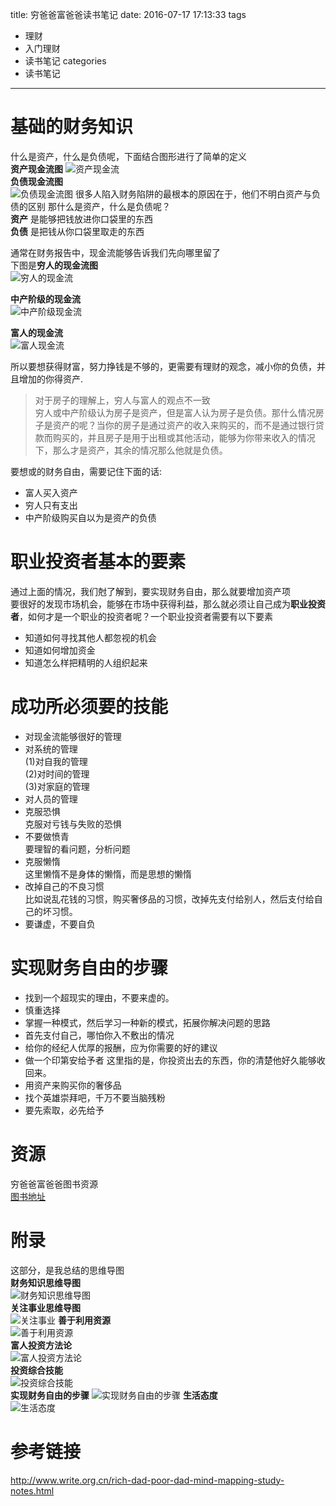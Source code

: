 title: 穷爸爸富爸爸读书笔记
date: 2016-07-17 17:13:33
tags
  - 理财
  - 入门理财
  - 读书笔记
categories
  - 读书笔记
---
# 基础的财务知识  
什么是资产，什么是负债呢，下面结合图形进行了简单的定义  
**资产现金流图**
![资产现金流](http://7xlvqo.com1.z0.glb.clouddn.com/9817fb219c360ed111d8c2a1a6db61d8.png)  
**负债现金流图**  
![负债现金流图](http://7xlvqo.com1.z0.glb.clouddn.com/e253b68f165a0ed9af4af7134b0967c4.png)
很多人陷入财务陷阱的最根本的原因在于，他们不明白资产与负债的区别
那什么是资产，什么是负债呢？  
**资产** 是能够把钱放进你口袋里的东西  
**负债** 是把钱从你口袋里取走的东西  

通常在财务报告中，现金流能够告诉我们先向哪里留了  
下图是**穷人的现金流图**  
![穷人的现金流](http://7xlvqo.com1.z0.glb.clouddn.com/cb18fc868d728ed295f37a3b28f8632a.png)

**中产阶级的现金流**  
![中产阶级现金流](http://7xlvqo.com1.z0.glb.clouddn.com/26df8674d6873d664551ad9996131809.png)

**富人的现金流**  
![富人现金流](http://7xlvqo.com1.z0.glb.clouddn.com/19463015058dacfa81c96138e388db5a.png)

所以要想获得财富，努力挣钱是不够的，更需要有理财的观念，减小你的负债，并且增加的你得资产.
>对于房子的理解上，穷人与富人的观点不一致  
穷人或中产阶级认为房子是资产，但是富人认为房子是负债。那什么情况房子是资产的呢？当你的房子是通过资产的收入来购买的，而不是通过银行贷款而购买的，并且房子是用于出租或其他活动，能够为你带来收入的情况下，那么才是资产，其余的情况那么他就是负债。  

要想或的财务自由，需要记住下面的话:  
- 富人买入资产  
- 穷人只有支出  
- 中产阶级购买自以为是资产的负债

# 职业投资者基本的要素  
通过上面的情况，我们尅了解到，要实现财务自由，那么就要增加资产项  
要很好的发现市场机会，能够在市场中获得利益，那么就必须让自己成为**职业投资者**，如何才是一个职业的投资者呢？一个职业投资者需要有以下要素
- 知道如何寻找其他人都忽视的机会  
- 知道如何增加资金  
- 知道怎么样把精明的人组织起来  

# 成功所必须要的技能
- 对现金流能够很好的管理  
- 对系统的管理  
(1)对自我的管理  
(2)对时间的管理  
(3)对家庭的管理
- 对人员的管理  
- 克服恐惧  
克服对亏钱与失败的恐惧  
- 不要做愤青  
要理智的看问题，分析问题  
- 克服懒惰  
这里懒惰不是身体的懒惰，而是思想的懒惰  
- 改掉自己的不良习惯  
比如说乱花钱的习惯，购买奢侈品的习惯，改掉先支付给别人，然后支付给自己的坏习惯。  
- 要谦虚，不要自负

# 实现财务自由的步骤  
- 找到一个超现实的理由，不要来虚的。  
- 慎重选择  
- 掌握一种模式，然后学习一种新的模式，拓展你解决问题的思路  
- 首先支付自己，哪怕你入不敷出的情况  
- 给你的经纪人优厚的报酬，应为你需要的好的建议  
- 做一个印第安给予者
这里指的是，你投资出去的东西，你的清楚他好久能够收回来。      
- 用资产来购买你的奢侈品  
- 找个英雄崇拜吧，千万不要当脑残粉  
- 要先索取，必先给予  
# 资源  
穷爸爸富爸爸图书资源  
[图书地址](https://www.amazon.cn/%E5%AF%8C%E7%88%B8%E7%88%B8%E7%A9%B7%E7%88%B8%E7%88%B8-%E3%80%94%E7%BE%8E%E3%80%95%E7%BD%97%E4%BC%AF%E7%89%B9%C2%B7%E6%B8%85%E5%B4%8E-%E3%80%94%E7%BE%8E%E3%80%95%E8%8E%8E%E4%BC%A6%C2%B7%E8%8E%B1%E5%B8%8C%E7%89%B9/dp/B00H42WTTC/ref=sr_1_1?s=digital-text&ie=UTF8&qid=1468745562&sr=1-1&keywords=%E7%A9%B7%E7%88%B8%E7%88%B8%E5%AF%8C%E7%88%B8%E7%88%B8)
# 附录  
这部分，是我总结的思维导图  
**财务知识思维导图**  
![财务知识思维导图](http://tp.linqmind.com/2016-07-17_%E8%B4%A2%E5%8A%A1%E7%9F%A5%E8%AF%86.png)  
**关注事业思维导图**  
![关注事业](http://tp.linqmind.com/2016-07-17_%E7%A9%B7%E7%88%B8%E7%88%B8%E5%AF%8C%E7%88%B8%E7%88%B8%E8%AF%BB%E4%B9%A6%E7%AC%94%E8%AE%B0-%E5%85%B3%E6%B3%A8%E4%BA%8B%E4%B8%9A.png)
**善于利用资源**  
![善于利用资源](http://tp.linqmind.com/2016-07-17_%E7%A9%B7%E7%88%B8%E7%88%B8%E5%AF%8C%E7%88%B8%E7%88%B8%E8%AF%BB%E4%B9%A6%E7%AC%94%E8%AE%B0-%E5%96%84%E4%BA%8E%E5%88%A9%E7%94%A8%E8%B5%84%E6%BA%90.png)  
**富人投资方法论**  
![富人投资方法论](http://tp.linqmind.com/2016-07-17_%E7%A9%B7%E7%88%B8%E7%88%B8%E5%AF%8C%E7%88%B8%E7%88%B8%E8%AF%BB%E4%B9%A6%E7%AC%94%E8%AE%B0-%E5%AF%8C%E4%BA%BA%E6%8A%95%E8%B5%84%E6%96%B9%E6%B3%95%E8%AE%BA.png)  
**投资综合技能**  
![投资综合技能](http://tp.linqmind.com/2016-07-17_%E7%A9%B7%E7%88%B8%E7%88%B8%E5%AF%8C%E7%88%B8%E7%88%B8%E8%AF%BB%E4%B9%A6%E7%AC%94%E8%AE%B0-%E6%8A%95%E8%B5%84%E7%BB%BC%E5%90%88%E6%8A%80%E8%83%BD.png)  
**实现财务自由的步骤**
![实现财务自由的步骤](http://tp.linqmind.com/2016-07-17_%E7%A9%B7%E7%88%B8%E7%88%B8%E5%AF%8C%E7%88%B8%E7%88%B8%E8%AF%BB%E4%B9%A6%E7%AC%94%E8%AE%B0-%E5%AE%9E%E7%8E%B0%E8%B4%A2%E5%8A%A1%E8%87%AA%E7%94%B1%E7%9A%84%E6%AD%A5%E9%AA%A4-1.png)
**生活态度**  
![生活态度](http://tp.linqmind.com/2016-07-17_%E7%A9%B7%E7%88%B8%E7%88%B8%E5%AF%8C%E7%88%B8%E7%88%B8%E8%AF%BB%E4%B9%A6%E7%AC%94%E8%AE%B0-%E7%94%9F%E6%B4%BB%E6%80%81%E5%BA%A6.png)
# 参考链接  
http://www.write.org.cn/rich-dad-poor-dad-mind-mapping-study-notes.html
